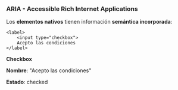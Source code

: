 ### ARIA - Accessible Rich Internet Applications

Los __elementos nativos__ tienen información __semántica incorporada__:

```
<label>
    <input type="checkbox">
    Acepto las condiciones
</label>
```
__Checkbox__

__Nombre__: "Acepto las condiciones"

__Estado__: checked